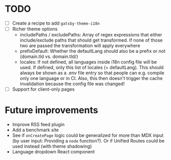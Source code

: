 # TODO

- [ ] Create a recipe to add `gatsby-theme-i18n`
- [ ] Richer theme options
  - includePaths / excludePaths: Array of regex expressions that either include/exclude paths that should get transformed. If none of those two are passed the transformation will apply everywhere
  - prefixDefault: Whether the defaultLang should also be a prefix or not (domain.tld vs. domain.tld/<defaultLang>)
  - locales: If not defined, all languages inside i18n config file will be used. If defined, only this list of locales (+ defaultLang). This should always be shown as a .env file entry so that people can e.g. compile only one language or in CI. Also, this then doesn't trigger the cache invalidation because the config file was changed!
- [ ] Support for client-only pages

# Future improvements

- Improve RSS feed plugin
- Add a benchmark site
- See if `onCreatePage` logic could be generalized for more than MDX input (by user input: Providing a `node` function?). Or if Unified Routes could be used instead (with theme shadowing)
- Language dropdown React component
